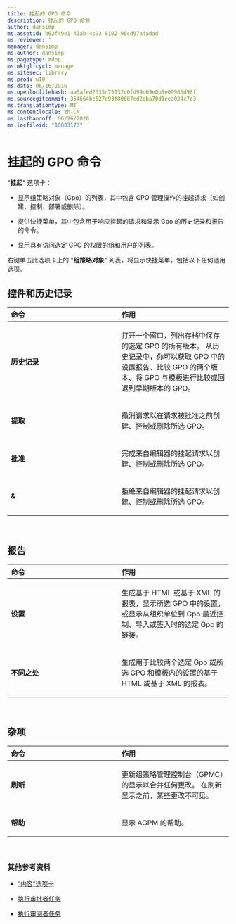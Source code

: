 ```yaml
---
title: 挂起的 GPO 命令
description: 挂起的 GPO 命令
author: dansimp
ms.assetid: b62f49e1-43ab-4c93-8102-96cd97a4adad
ms.reviewer: ''
manager: dansimp
ms.author: dansimp
ms.pagetype: mdop
ms.mktglfcycl: manage
ms.sitesec: library
ms.prod: w10
ms.date: 06/16/2016
ms.openlocfilehash: aa5afed2335d75132c0fd99c69e0b5e09985d98f
ms.sourcegitcommit: 354664bc527d93f80687cd2eba70d1eea024c7c3
ms.translationtype: MT
ms.contentlocale: zh-CN
ms.lasthandoff: 06/26/2020
ms.locfileid: "10803173"
---
```

# 挂起的 GPO 命令


"**挂起**" 选项卡：

-   显示组策略对象（Gpo）的列表，其中包含 GPO 管理操作的挂起请求（如创建、控制、部署或删除）。

-   提供快捷菜单，其中包含用于响应挂起的请求和显示 Gpo 的历史记录和报告的命令。

-   显示具有访问选定 GPO 的权限的组和用户的列表。

右键单击此选项卡上的 "**组策略对象**" 列表，将显示快捷菜单，包括以下任何适用选项。

## 控件和历史记录


<table>
<colgroup>
<col width="50%" />
<col width="50%" />
</colgroup>
<thead>
<tr class="header">
<th align="left">命令</th>
<th align="left">作用</th>
</tr>
</thead>
<tbody>
<tr class="odd">
<td align="left"><p><strong>历史记录</strong></p></td>
<td align="left"><p>打开一个窗口，列出存档中保存的选定 GPO 的所有版本。 从历史记录中，你可以获取 GPO 中的设置报告、比较 GPO 的两个版本、将 GPO 与模板进行比较或回退到早期版本的 GPO。</p></td>
</tr>
<tr class="even">
<td align="left"><p><strong>提取</strong></p></td>
<td align="left"><p>撤消请求以在请求被批准之前创建、控制或删除所选 GPO。</p></td>
</tr>
<tr class="odd">
<td align="left"><p><strong>批准</strong></p></td>
<td align="left"><p>完成来自编辑器的挂起请求以创建、控制或删除所选 GPO。</p></td>
</tr>
<tr class="even">
<td align="left"><p><strong>&</strong></p></td>
<td align="left"><p>拒绝来自编辑器的挂起请求以创建、控制或删除所选 GPO。</p></td>
</tr>
</tbody>
</table>

 

## 报告


<table>
<colgroup>
<col width="50%" />
<col width="50%" />
</colgroup>
<thead>
<tr class="header">
<th align="left">命令</th>
<th align="left">作用</th>
</tr>
</thead>
<tbody>
<tr class="odd">
<td align="left"><p><strong>设置</strong></p></td>
<td align="left"><p>生成基于 HTML 或基于 XML 的报表，显示所选 GPO 中的设置，或显示从组织单位到 Gpo 最近控制、导入或签入时的选定 Gpo 的链接。</p></td>
</tr>
<tr class="even">
<td align="left"><p><strong>不同之处</strong></p></td>
<td align="left"><p>生成用于比较两个选定 Gpo 或所选 GPO 和模板内的设置的基于 HTML 或基于 XML 的报表。</p></td>
</tr>
</tbody>
</table>

 

## 杂项


<table>
<colgroup>
<col width="50%" />
<col width="50%" />
</colgroup>
<thead>
<tr class="header">
<th align="left">命令</th>
<th align="left">作用</th>
</tr>
</thead>
<tbody>
<tr class="odd">
<td align="left"><p><strong>刷新</strong></p></td>
<td align="left"><p>更新组策略管理控制台（GPMC）的显示以合并任何更改。 在刷新显示之前，某些更改不可见。</p></td>
</tr>
<tr class="even">
<td align="left"><p><strong>帮助</strong></p></td>
<td align="left"><p>显示 AGPM 的帮助。</p></td>
</tr>
</tbody>
</table>

 

### 其他参考资料

-   [“内容”选项卡](contents-tab-agpm40.md)

-   [执行审批者任务](performing-approver-tasks-agpm40.md)

-   [执行审阅者任务](performing-reviewer-tasks-agpm40.md)

 

 





